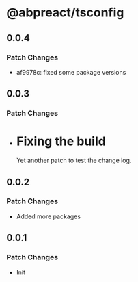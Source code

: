 # @abpreact/tsconfig

## 0.0.4

### Patch Changes

- af9978c: fixed some package versions

## 0.0.3

### Patch Changes

- # Fixing the build

  Yet another patch to test the change log.

## 0.0.2

### Patch Changes

- Added more packages

## 0.0.1

### Patch Changes

- Init
